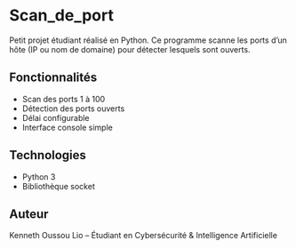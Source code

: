 # Scan_de_port

Petit projet étudiant réalisé en Python.
Ce programme scanne les ports d’un hôte (IP ou nom de domaine) pour détecter lesquels sont ouverts.

## Fonctionnalités
- Scan des ports 1 à 100
- Détection des ports ouverts
- Délai configurable
- Interface console simple

##  Technologies
- Python 3
- Bibliothèque socket

##  Auteur
Kenneth Oussou Lio – Étudiant en Cybersécurité & Intelligence Artificielle
